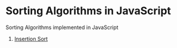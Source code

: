 # Sorting Algorithms in JavaScript
Sorting Algorithms implemented in JavaScript

1. [Insertion Sort](insertionsort.js)
